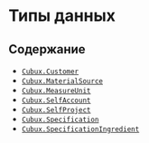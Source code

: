 Типы данных
===========

Содержание
----------

*   [`Cubux.Customer`](customer.md)
*   [`Cubux.MaterialSource`](material-source.md)
*   [`Cubux.MeasureUnit`](measure-unit.md)
*   [`Cubux.SelfAccount`](account.md)
*   [`Cubux.SelfProject`](project.md)
*   [`Cubux.Specification`](specification.md)
*   [`Cubux.SpecificationIngredient`](specification-ingredient.md)
